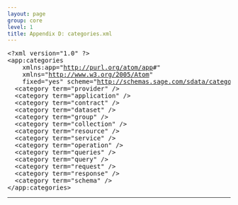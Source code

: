```yaml
---
layout: page
group: core
level: 1
title: Appendix D: categories.xml
---
```


<pre xmlns:jx="http://apache.org/cocoon/templates/jx/1.0" xmlns:ns="http://outerx.org/daisy/1.0">&lt;?xml version="1.0" ?&gt;
&lt;app:categories
&nbsp;&nbsp;&nbsp; xmlns:app="<a href="http://purl.org/atom/app">http://purl.org/atom/app</a>#"
&nbsp;&nbsp;&nbsp; xmlns="<a href="http://www.w3.org/2005/Atom">http://www.w3.org/2005/Atom</a>"
&nbsp;&nbsp;&nbsp; fixed="yes" scheme="<a href="http://schemas.sage.com/sdata/categories">http://schemas.sage.com/sdata/categories</a>"&gt;
&nbsp; &lt;category term="provider" /&gt;
&nbsp; &lt;category term="application" /&gt;
&nbsp; &lt;category term="contract" /&gt;
&nbsp; &lt;category term="dataset" /&gt;
&nbsp; &lt;category term="group" /&gt;
&nbsp; &lt;category term="collection" /&gt;
&nbsp; &lt;category term="resource" /&gt;
&nbsp; &lt;category term="service" /&gt;
&nbsp; &lt;category term="operation" /&gt;
&nbsp; &lt;category term="queries" /&gt;
&nbsp; &lt;category term="query" /&gt;
&nbsp; &lt;category term="request" /&gt;
&nbsp; &lt;category term="response" /&gt;
&nbsp; &lt;category term="schema" /&gt;
&lt;/app:categories&gt;</pre>

* * *
